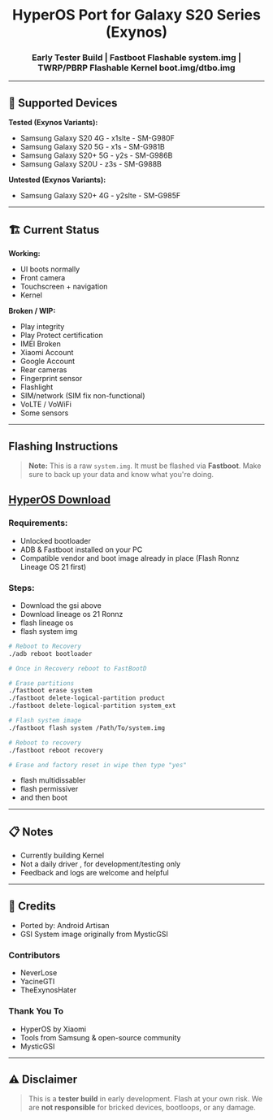 
<h1 align="center">HyperOS Port for Galaxy S20 Series (Exynos)</h1>
<h3 align="center">Early Tester Build | Fastboot Flashable system.img | TWRP/PBRP Flashable Kernel boot.img/dtbo.img</h3>

---

## 📱 Supported Devices

**Tested (Exynos Variants):**
- Samsung Galaxy S20 4G - x1slte - SM-G980F
- Samsung Galaxy S20 5G - x1s - SM-G981B
- Samsung Galaxy S20+ 5G - y2s - SM-G986B
- Samsung Galaxy S20U - z3s - SM-G988B

**Untested (Exynos Variants):**
- Samsung Galaxy S20+ 4G - y2slte - SM-G985F
---

## 🏗 Current Status

**Working:**
- UI boots normally  
- Front camera  
- Touchscreen + navigation
- Kernel

**Broken / WIP:**
- Play integrity
- Play Protect certification
- IMEI Broken
- Xiaomi Account
- Google Account
- Rear cameras  
- Fingerprint sensor  
- Flashlight  
- SIM/network (SIM fix non-functional)  
- VoLTE / VoWiFi  
- Some sensors  

---

##  Flashing Instructions

> **Note:** This is a raw `system.img`. It must be flashed via **Fastboot**. Make sure to back up your data and know what you're doing.

## [HyperOS Download](https://drive.usercontent.google.com/download?id=1evFw-23jmfMp_prehsbECpYtNo04d7L6&export=download&authuser=9)

### Requirements:
- Unlocked bootloader  
- ADB & Fastboot installed on your PC  
- Compatible vendor and boot image already in place  (Flash Ronnz Lineage OS 21 first)

### Steps:
- Download the gsi above
- Download lineage os 21 Ronnz
- flash lineage os
- flash system img

```bash
# Reboot to Recovery
./adb reboot bootloader

# Once in Recovery reboot to FastBootD

# Erase partitions
./fastboot erase system
./fastboot delete-logical-partition product
./fastboot delete-logical-partition system_ext

# Flash system image
./fastboot flash system /Path/To/system.img

# Reboot to recovery
./fastboot reboot recovery

# Erase and factory reset in wipe then type "yes"
```
- flash multidissabler
- flash permissiver
- and then boot

---

## 📋 Notes

- Currently building Kernel
- Not a daily driver , for development/testing only  
- Feedback and logs are welcome and helpful  

---

## 👥 Credits

- Ported by: Android Artisan
- GSI System image originally from MysticGSI
  
### Contributors
- NeverLose
- YacineGTI
- TheExynosHater

### Thank You To
- HyperOS by Xiaomi  
- Tools from Samsung & open-source community
- MysticGSI

---

## ⚠️ Disclaimer

> This is a **tester build** in early development. Flash at your own risk. We are **not responsible** for bricked devices, bootloops, or any damage.
